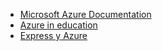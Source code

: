 * [Microsoft Azure Documentation](https://docs.microsoft.com/en-us/azure/)
* [Azure in education](https://azure.microsoft.com/en-us/community/education/)
* [Express y Azure](http://gregtrowbridge.com/setting-up-a-custom-domain-website-using-azure-godaddy/)
